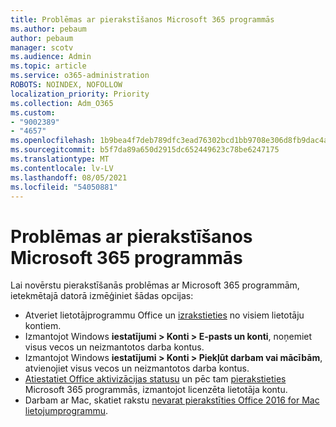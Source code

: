 ```yaml
---
title: Problēmas ar pierakstīšanos Microsoft 365 programmās
ms.author: pebaum
author: pebaum
manager: scotv
ms.audience: Admin
ms.topic: article
ms.service: o365-administration
ROBOTS: NOINDEX, NOFOLLOW
localization_priority: Priority
ms.collection: Adm_O365
ms.custom:
- "9002389"
- "4657"
ms.openlocfilehash: 1b9bea4f7deb789dfc3ead76302bcd1bb9708e306d8fb9dac4a9e7b8631bf9ed
ms.sourcegitcommit: b5f7da89a650d2915dc652449623c78be6247175
ms.translationtype: MT
ms.contentlocale: lv-LV
ms.lasthandoff: 08/05/2021
ms.locfileid: "54050881"
---
```

# <a name="issues-signing-into-microsoft-365-apps"></a>Problēmas ar pierakstīšanos Microsoft 365 programmās

Lai novērstu pierakstīšanās problēmas ar Microsoft 365 programmām, ietekmētajā datorā izmēģiniet šādas opcijas:

- Atveriet lietotājprogrammu Office un [izrakstieties](https://go.microsoft.com/fwlink/?linkid=2114082) no visiem lietotāju kontiem.
- Izmantojot Windows **iestatījumi > Konti > E-pasts un konti**, noņemiet visus vecos un neizmantotos darba kontus.
- Izmantojot Windows **iestatījumi > Konti > Piekļūt darbam vai mācībām**, atvienojiet visus vecos un neizmantotos darba kontus.
- [Atiestatiet Office aktivizācijas statusu](https://docs.microsoft.com/office365/troubleshoot/activation/reset-office-365-proplus-activation-state) un pēc tam [pierakstieties](https://support.office.com/article/sign-in-to-office-b9582171-fd1f-4284-9846-bdd72bb28426) Microsoft 365 programmās, izmantojot licenzēta lietotāja kontu.
- Darbam ar Mac, skatiet rakstu [nevarat pierakstīties Office 2016 for Mac lietojumprogrammu](https://docs.microsoft.com/office365/troubleshoot/authentication/sign-in-to-office-2016-for-mac-fail).
